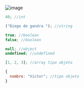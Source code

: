 ![image](https://user-images.githubusercontent.com/41756950/131735765-92bb2525-b603-4be0-8e90-122a827c2b40.png)

```javascript
40; //int

("Diego de gandra "); //string

true; //boolean
false; //boolean

null; //object
undefined; //undefined

[1, 2, 3]; //array tipo objeto

{
  nombre: "Victor"; //tipo objeto
}
```
